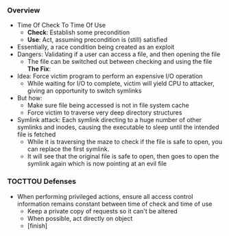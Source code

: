 ### Overview
 - Time Of Check To Time Of Use
	 - **Check**: Establish some precondition
	 - **Use**: Act, assuming precondition is (still) satisfied
 - Essentially, a race condition being created as an exploit
 - Dangers: Validating if a user can access a file, and then opening the file
	 - The file can be switched out between checking and using the file
**The Fix**:
 - Idea: Force victim program to perform an expensive I/O operation
	 - While waiting for I/O to complete, victim will yield CPU to attacker, giving an opportunity to switch symlinks
 - But how:
	 - Make sure file being accessed is not in file system cache
	 - Force victim to traverse very deep directory structures
 - Symlink attack: Each symlink directing to a huge number of other symlinks and inodes, causing the executable to sleep until the intended file is fetched
	 - While it is traversing the maze to check if the file is safe to open, you can replace the first symlink.
	 - It will see that the original file is safe to open, then goes to open the symlink again which is now pointing at an evil file

### TOCTTOU Defenses
 - When performing privileged actions, ensure all access control information remains constant between time of check and time of use
	 - Keep a private copy of requests so it can't be altered
	 - When possible, act directly on object
	 - [finish]
